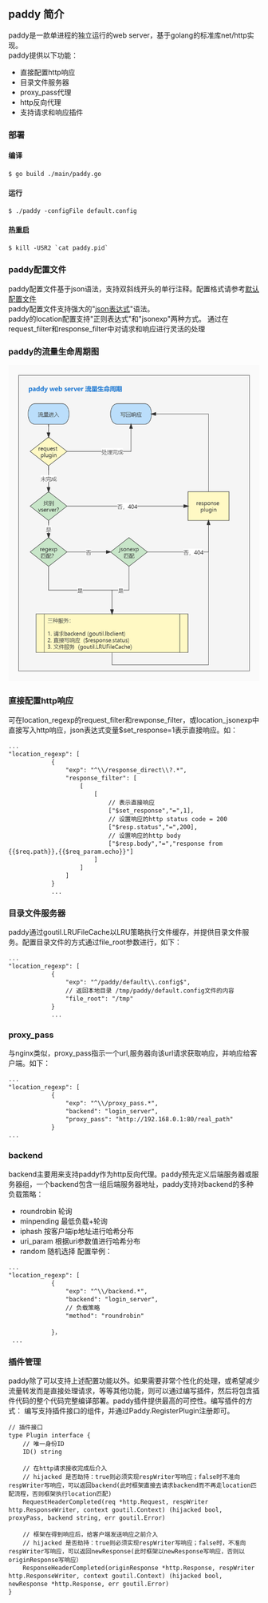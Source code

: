 ## paddy 简介  
paddy是一款单进程的独立运行的web server，基于golang的标准库net/http实现。   
paddy提供以下功能：  
* 直接配置http响应
* 目录文件服务器
* proxy_pass代理
* http反向代理
* 支持请求和响应插件

### 部署
#### 编译  
```
$ go build ./main/paddy.go
```
#### 运行  
```
$ ./paddy -configFile default.config
```
#### 热重启
```
$ kill -USR2 `cat paddy.pid`
```

### paddy配置文件
paddy配置文件基于json语法，支持双斜线开头的单行注释。配置格式请参考[默认配置文件](https://github.com/truexf/paddy/blob/master/default.config)   
paddy配置文件支持强大的"[json表达式](https://github.com/truexf/goutil/tree/master/jsonexp)"语法。  
paddy的location配置支持"正则表达式"和"jsonexp"两种方式。  通过在request_filter和response_filter中对请求和响应进行灵活的处理  

### paddy的流量生命周期图  
![image](https://github.com/truexf/paddy/blob/master/lifetime.jpg)  

### 直接配置http响应
可在location_regexp的request_filter和rewponse_filter，或location_jsonexp中直接写入http响应，json表达式变量$set_response=1表示直接响应。如：  
```
...
"location_regexp": [
			{
				"exp": "^\\/response_direct\\?.*",
				"response_filter": [
					[
						[
                            // 表示直接响应
							["$set_response","=",1],
                            // 设置响应的http status code = 200
							["$resp.status","=",200],
                            // 设置响应的http body
							["$resp.body","=","response from {{$req.path}},{{$req_param.echo}}"]
						]
					]
				]
			}
            ...

```

### 目录文件服务器
paddy通过goutil.LRUFileCache以LRU策略执行文件缓存，并提供目录文件服务。配置目录文件的方式通过file_root参数进行，如下：  
```
...
"location_regexp": [			
			{
				"exp": "^/paddy/default\\.config$",
                // 返回本地目录 /tmp/paddy/default.config文件的内容
				"file_root": "/tmp"
			}
            ...
```

### proxy_pass
与nginx类似，proxy_pass指示一个url,服务器向该url请求获取响应，并响应给客户端。如下：  
```
...
"location_regexp": [
			{
				"exp": "^\\/proxy_pass.*",
				"backend": "login_server",                
				"proxy_pass": "http://192.168.0.1:80/real_path"
			}
...
```

### backend
backend主要用来支持paddy作为http反向代理。paddy预先定义后端服务器或服务器组，一个backend包含一组后端服务器地址，paddy支持对backend的多种负载策略：  
* roundrobin  轮询
* minpending  最低负载+轮询
* iphash 按客户端ip地址进行哈希分布
* uri_param 根据uri参数值进行哈希分布
* random 随机选择
配置举例：   
```
...
"location_regexp": [
			{
				"exp": "^\\/backend.*",
				"backend": "login_server",
                // 负载策略
                "method": "roundrobin"

			}，
 ...
```

### 插件管理  
paddy除了可以支持上述配置功能以外。如果需要非常个性化的处理，或希望减少流量转发而是直接处理请求，等等其他功能，则可以通过编写插件，然后将包含插件代码的整个代码完整编译部署。paddy插件提供最高的可控性。编写插件的方式： 编写支持插件接口的组件，并通过Paddy.RegisterPlugin注册即可。  
```
// 插件接口
type Plugin interface {
	// 唯一身份ID
	ID() string

	// 在http请求接收完成后介入
	// hijacked 是否劫持：true则必须实现respWriter写响应；false时不准向respWriter写响应，可以返回backend(此时框架直接去请求backend而不再走location匹配流程，否则框架执行location匹配)
	RequestHeaderCompleted(req *http.Request, respWriter http.ResponseWriter, context goutil.Context) (hijacked bool, proxyPass, backend string, err goutil.Error)

	// 框架在得到响应后，给客户端发送响应之前介入
	// hijacked 是否劫持：true则必须实现respWriter写响应；false时，不准向respWriter写响应，可以返回newResponse(此时框架以newResponse写响应，否则以originResponse写响应）
	ResponseHeaderCompleted(originResponse *http.Response, respWriter http.ResponseWriter, context goutil.Context) (hijacked bool, newResponse *http.Response, err goutil.Error)
}
```



